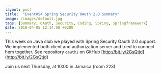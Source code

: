 ```yaml
---
layout: post
title:  "Event#54 Spring Security OAuth 2.0 Summary"
image: /images/default.jpg
tags: [Summary, OAuth, Security, Coding, Spring, Springframework]
date: 2018-04-05 12:14:00 +0200
---
```


This week on Java club
we played with Spring Security Oauth 2.0 support. We implemented both client and authorization server and tried to connect hem together. See repository `oauth2` on GitHub  [http://bit.ly/2GsQtjd](http://bit.ly/2GsQtjd)

Join us next Thursday, at 10:00 in Jamaica (room 223)

